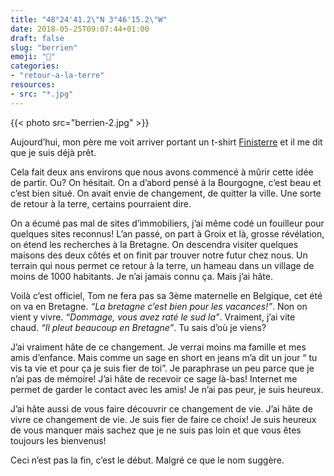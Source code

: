 ```yaml
---
title: "48°24'41.2\"N 3°46'15.2\"W"
date: 2018-05-25T09:07:44+01:00
draft: false
slug: "berrien"
emoji: "🏡"
categories: 
- "retour-a-la-terre"
resources:
- src: "*.jpg"
---
```


{{< photo src="berrien-2.jpg" >}}

Aujourd’hui, mon père me voit arriver portant un t-shirt [Finisterre](https://Finisterre.com) et il me dit que je suis déjà prêt. 

Cela fait deux ans environs que nous avons commencé à mûrir cette idée de partir. Ou? On hésitait. On a d’abord pensé à la Bourgogne, c’est beau et c’est bien situé. On avait envie de changement, de quitter la ville. Une sorte de retour à la terre, certains pourraient dire. 

On a écumé pas mal de sites d’immobiliers, j’ai même codé un fouilleur pour quelques sites reconnus! L’an passé, on part à Groix et là, grosse révélation, on étend les recherches à la Bretagne. On descendra visiter quelques maisons des deux côtés et on finit par trouver notre futur chez nous. Un terrain qui nous permet ce retour à la terre, un hameau dans un village de moins de 1000 habitants. Je n’ai jamais connu ça. Mais j’ai hâte.

Voilà c’est officiel, Tom ne fera pas sa 3ème maternelle en Belgique, cet été on va en Bretagne. *“La bretagne c’est bien pour les vacances!”*. Non on vient y vivre. *“Dommage, vous avez raté le sud la”*. Vraiment, j’ai vite chaud. *“Il pleut beaucoup en Bretagne”*. Tu sais d’où je viens? 

J’ai vraiment hâte de ce changement. Je verrai moins ma famille et mes amis d’enfance. Mais comme un sage en short en jeans m’a dit un jour “ tu vis ta vie et pour ça je suis fier de toi”. Je paraphrase un peu parce que je n’ai pas de mémoire! J’ai hâte de recevoir ce sage là-bas! Internet me permet de garder le contact avec les amis! Je n’ai pas peur, je suis heureux.

J’ai hâte aussi de vous faire découvrir ce changement de vie. J’ai hâte de vivre ce changement de vie. Je suis fier de faire ce choix! Je suis heureux de vous manquer mais sachez que je ne suis pas loin et que vous êtes toujours les bienvenus!

Ceci n’est pas la fin, c’est le début. Malgré ce que le nom suggère.
